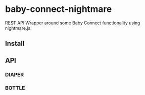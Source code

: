 # baby-connect-nightmare

REST API Wrapper around some Baby Connect functionality using nightmare.js.

## Install



## API

### DIAPER


### BOTTLE
